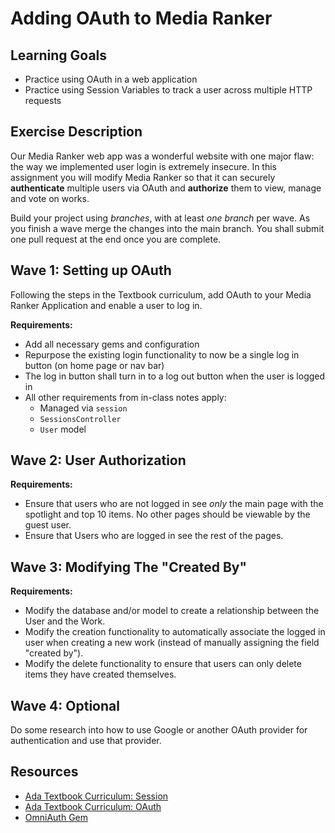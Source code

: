 # Adding OAuth to Media Ranker

## Learning Goals
- Practice using OAuth in a web application
- Practice using Session Variables to track a user across multiple HTTP requests

## Exercise Description
Our Media Ranker web app was a wonderful website with one major flaw: the way we implemented user login is extremely insecure.  In this assignment you will modify Media Ranker so that it can securely **authenticate** multiple users via OAuth and **authorize** them to view, manage and vote on works.

Build your project using _branches_, with at least _one branch_ per wave.  As you finish a wave merge the changes into the main branch. You shall submit one pull request at the end once you are complete.

## Wave 1: Setting up OAuth

Following the steps in the Textbook curriculum, add OAuth to your Media Ranker Application and enable a user to log in.

**Requirements:**
- Add all necessary gems and configuration
- Repurpose the existing login functionality to now be a single log in button (on home page or nav bar)
- The log in button shall turn in to a log out button when the user is logged in
- All other requirements from in-class notes apply:
  - Managed via `session`
  - `SessionsController`
  - `User` model


## Wave 2: User Authorization

**Requirements:**
-  Ensure that users who are not logged in see *only* the main page with the spotlight and top 10 items. No other pages should be viewable by the guest user.  
-  Ensure that Users who are logged in see the rest of the pages.  


## Wave 3: Modifying The "Created By"

**Requirements:**
- Modify the database and/or model to create a relationship between the User and the Work.
- Modify the creation functionality to automatically associate the logged in user when creating a new work (instead of manually assigning the field "created by").
- Modify the delete functionality to ensure that users can only delete items they have created themselves.


## Wave 4: Optional
Do some research into how to use Google or another OAuth provider for authentication and use that provider.   

## Resources
-  [Ada Textbook Curriculum: Session](https://github.com/Ada-Developers-Academy/textbook-curriculum/blob/master/09-intermediate-rails/session.md)
- [Ada Textbook Curriculum: OAuth](https://github.com/Ada-Developers-Academy/textbook-curriculum/blob/master/09-intermediate-rails/oauth.md)
-  [OmniAuth Gem](https://github.com/omniauth/omniauth)

